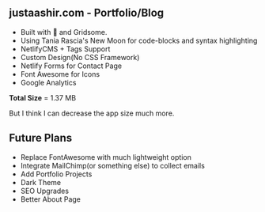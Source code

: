 ## justaashir.com - Portfolio/Blog

- Built with 💙 and Gridsome.
- Using Tania Rascia's New Moon for code-blocks and syntax highlighting
- NetlifyCMS + Tags Support
- Custom Design(No CSS Framework)
- Netlify Forms for Contact Page
- Font Awesome for Icons
- Google Analytics

**Total Size** = 1.37 MB

But I think I can decrease the app size much more.


Future Plans
---
- Replace FontAwesome with much lightweight option
- Integrate MailChimp(or something else) to collect emails
- Add Portfolio Projects
- Dark Theme
- SEO Upgrades
- Better About Page




